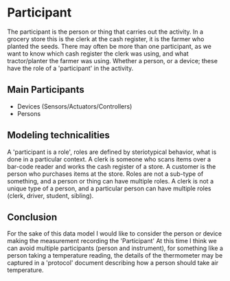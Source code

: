 # Participant
The participant is the person or thing that carries out the activity.  In a grocery store this is the clerk at the cash register, it is the farmer who planted the seeds.  There may often be more than one participant, as we want to know which cash register the clerk was using, and what tractor/planter the farmer was using.  Whether a person, or a device; these have the role of a 'participant' in the activity.

## Main Participants
* Devices (Sensors/Actuators/Controllers)
* Persons

## Modeling technicalities
A 'participant is a role', roles are defined by steriotypical behavior, what is done in a particular context.  A clerk is someone who scans items over a bar-code reader and works the cash register of a store. A customer is the person who purchases items at the store. Roles are not a sub-type of something, and a person or thing can have multiple roles.  A clerk is not a unique type of a person, and a particular person can have multiple roles (clerk, driver, student, sibling).

## Conclusion

For the sake of this data model I would like to consider the person or device making the measurement recording the 'Participant'  At this time I think we can avoid multiple participants (person and instrument), for something like a person taking a temperature reading, the details of the thermometer may be captured in a 'protocol' document describing how a person should take air temperature.